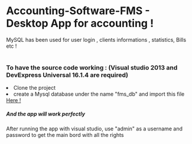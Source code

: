 # Accounting-Software-FMS - Desktop App for accounting !
MySQL has been used for user login , clients informations , statistics, Bills etc ! <br> <br>
<h3> To have the source code working :  (Visual studio 2013 and DevExpress Universal 16.1.4 are required) </h3> 
<li>Clone the project</li> 
<li>create a Mysql database under the name "fms_db" and import this file <a href="https://www.mediafire.com/file/66hd80acgmln5qj/fms_db.sql/file">  Here ! </a> </li>
<h5> And the app will work perfectly </h5> 


After running the app with visual studio, use "admin" as a username and password to get the main bord with all the rights

